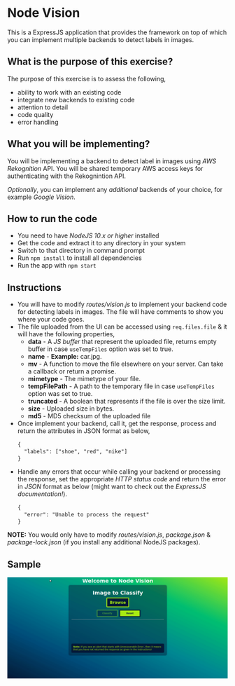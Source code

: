 # Node Vision

This is a ExpressJS application that provides the framework on top of which you can implement multiple backends to detect labels in images.

## What is the purpose of this exercise?

The purpose of this exercise is to assess the following,
  * ability to work with an existing code
  * integrate new backends to existing code
  * attention to detail
  * code quality
  * error handling

## What you will be implementing?

You will be implementing a backend to detect label in images using *AWS Rekognition* API. You will be shared temporary AWS access keys for authenticating with the Rekognintion API.

*Optionally*, you can implement any *additional* backends of your choice, for example *Google Vision*.

## How to run the code

* You need to have *NodeJS 10.x or higher* installed
* Get the code and extract it to any directory in your system
* Switch to that directory in command prompt
* Run `npm install` to install all dependencies
* Run the app with `npm start`

## Instructions

* You will have to modify *routes/vision.js* to implement your backend code for detecting labels in images. The file will have comments to show you where your code goes.
* The file uploaded from the UI can be accessed using `req.files.file` & it will have the following properties,
  - **data** - A *JS buffer* that represent the uploaded file, returns empty buffer in case `useTempFiles` option was set to true.
  - **name** - **Example:** car.jpg.
  - **mv** - A function to move the file elsewhere on your server. Can take a callback or return a promise.
  - **mimetype** - The mimetype of your file.
  - **tempFilePath** - A path to the temporary file in case `useTempFiles` option was set to true.
  - **truncated** - A boolean that represents if the file is over the size limit.
  - **size** - Uploaded size in bytes.
  - **md5** - MD5 checksum of the uploaded file
* Once implement your backend, call it, get the response, process and return the attributes in JSON format as below,
    ```
    {
      "labels": ["shoe", "red", "nike"]
    }
    ```
* Handle any errors that occur while calling your backend or processing the response, set the appropriate *HTTP status code* and return the error in *JSON* format as below (might want to check out the *ExpressJS documentation!*).
    ```
    {
      "error": "Unable to process the request"
    }
    ```

**NOTE:** You would only have to modify *routes/vision.js*, *package.json* & *package-lock.json* (if you install any additional NodeJS packages).

## Sample

![Sample](public/images/node-vision-sample.gif)
